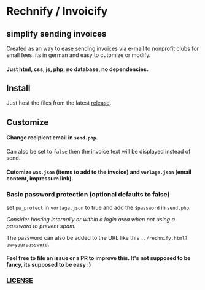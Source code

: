 # Rechnify / Invoicify
simplify sending invoices
--------
Created as an way to ease sending invoices via e-mail to nonprofit clubs for small fees. its in german and easy to cutomize or modify.

#### Just html, css, js, php, no database, no dependencies.

## Install
Just host the files from the latest [release](https://github.com/ueen/Rechnify/releases/latest).

## Customize
#### Change recipient email in `send.php`.
Can also be set to `false` then the invoice text will be displayed instead of send.

#### Cutomize `was.json` (items to add to the invoice) and `vorlage.json` (email content, impressum link).

### Basic password protection (optional defaults to false)
set `pw_protect` in `vorlage.json` to true and add the `$password` in `send.php`.

*Consider hosting internally or within a login area when not using a password to prevent spam.*

The password can also be added to the URL like this `../rechnify.html?pw=yourpassword`.



#### Feel free to file an issue or a PR to improve this. It's not supposed to be fancy, its supposed to be easy :)

### [LICENSE](https://github.com/ueen/Rechnify/blob/main/LICENSE)
